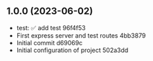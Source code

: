 ## 1.0.0 (2023-06-02)

* test: :white_check_mark: add test 96f4f53
* First express server and test routes 4bb3879
* Initial commit d69069c
* Initial configuration of project 502a3dd



